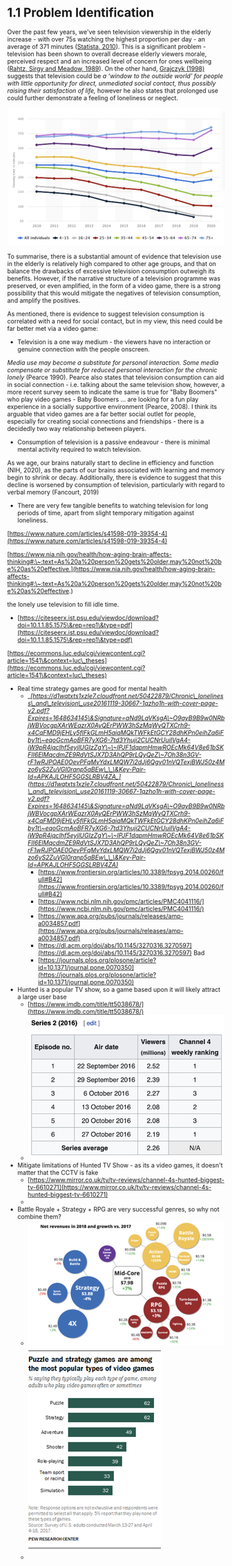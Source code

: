 # 1.1 Problem Identification

Over the past few years, we've seen television viewership in the elderly increase - with over 75s watching the highest proportion per day - an average of 371 minutes ([Statista, 2010](../reference-list.md)). This is a significant problem - television has been shown to overall decrease elderly viewers morale, perceived respect and an increased level of concern for ones wellbeing ([Rahtz, Sirgy and Meadow, 1989](../reference-list.md)). On the other hand, [Grajczyk (1998)](../reference-list.md) suggests that television could be _a ‘window to the outside world’ for people with little opportunity for direct, unmediated social contact, thus possibly raising their satisfaction of life,_ however he also states that prolonged use could further demonstrate a feeling of loneliness or neglect.

![Daily TV viewing time by age UK 2010-2017](../.gitbook/assets/image.png)

To summarise, there is a substantial amount of evidence that television use in the elderly is relatively high compared to other age groups, and that on balance the drawbacks of excessive television consumption outweigh its benefits. However, if the narrative structure of a television programme was preserved, or even amplified, in the form of a video game, there is a strong possibility that this would mitigate the negatives of television consumption, and amplify the positives.

As mentioned, there is evidence to suggest television consumption is correlated with a need for social contact, but in my view, this need could be far better met via a video game:

* Television is a one way medium - the viewers have no interaction or genuine connection with the people onscreen.

_Media use may become a substitute for personal interaction. Some media compensate or substitute for reduced personal interaction for the chronic lonely_ (Pearce 1990). Pearce also states that television consumption can aid in social connection - i.e. talking about the same television show, however, a more recent survey seem to indicate the same is true for "Baby Boomers" who play video games - Baby Boomers ... are looking for a fun play experience in a socially supportive environment (Pearce, 2008). I think its arguable that video games are a far better social outlet for people, especially for creating social connections and friendships - there is a decidedly two way relationship between players.

* Consumption of television is a passive endeavour - there is minimal mental activity required to watch television.

As we age, our brains naturally start to decline in efficiency and function (NIH, 2020), as the parts of our brains associated with learning and memory begin to shrink or decay. Additionally, there is evidence to suggest that this decline is worsened by consumption of television, particularly with regard to verbal memory (Fancourt, 2019)

* There are very few tangible benefits to watching television for long periods of time, apart from slight temporary mitigation against loneliness.



[https://www.nature.com/articles/s41598-019-39354-4](https://www.nature.com/articles/s41598-019-39354-4)

[https://www.nia.nih.gov/health/how-aging-brain-affects-thinking#:\~:text=As%20a%20person%20gets%20older,may%20not%20be%20as%20effective.](https://www.nia.nih.gov/health/how-aging-brain-affects-thinking#:\~:text=As%20a%20person%20gets%20older,may%20not%20be%20as%20effective.)

the lonely use television to fill idle time.



* [https://citeseerx.ist.psu.edu/viewdoc/download?doi=10.1.1.85.1575\&rep=rep1\&type=pdf](https://citeseerx.ist.psu.edu/viewdoc/download?doi=10.1.1.85.1575\&rep=rep1\&type=pdf)

[https://ecommons.luc.edu/cgi/viewcontent.cgi?article=1541\&context=luc\_theses](https://ecommons.luc.edu/cgi/viewcontent.cgi?article=1541\&context=luc\_theses)

* Real time strategy games are good for mental health
  * __[_https://d1wqtxts1xzle7.cloudfront.net/50422879/Chronic\_loneliness\_and\_television\_use20161119-30667-1qzho1h-with-cover-page-v2.pdf?Expires=1648634145\&Signature=aNd9LaVKsgA\~O9ayB9B9w0NRbjWBVocgpXArWEazrX0AyQErPWW3hSzMqWyQTXCrh9-x4CqFMD9jEHLy5flFkGLmH5aiaMQkTWFkEtGCY28dhKPn0eihZa6iFby1t\~eqoGcmAoBFR7yXG6-7td3Yhuji2CUCNrUuiIVgA4-iW9pR4jqcIhf5eyjlUGIzZgY\~\~IPJF1dqpmHmwROEcMk64V8e61bSKFlI6ElMqcdmZE9RdVtSJX7D3AhQP9rLQyQeZ\~7Oh38n3GV-rF1wRJPOAE0OevPFqMvYdxLMQW7i2dJj6Qgv01nVQTexjBWJ50z4Mzo6yS2ZuVGI0ranp5aBEw\_\_\&Key-Pair-Id=APKAJLOHF5GGSLRBV4ZA_](https://d1wqtxts1xzle7.cloudfront.net/50422879/Chronic\_loneliness\_and\_television\_use20161119-30667-1qzho1h-with-cover-page-v2.pdf?Expires=1648634145\&Signature=aNd9LaVKsgA\~O9ayB9B9w0NRbjWBVocgpXArWEazrX0AyQErPWW3hSzMqWyQTXCrh9-x4CqFMD9jEHLy5flFkGLmH5aiaMQkTWFkEtGCY28dhKPn0eihZa6iFby1t\~eqoGcmAoBFR7yXG6-7td3Yhuji2CUCNrUuiIVgA4-iW9pR4jqcIhf5eyjlUGIzZgY\~\~IPJF1dqpmHmwROEcMk64V8e61bSKFlI6ElMqcdmZE9RdVtSJX7D3AhQP9rLQyQeZ\~7Oh38n3GV-rF1wRJPOAE0OevPFqMvYdxLMQW7i2dJj6Qgv01nVQTexjBWJ50z4Mzo6yS2ZuVGI0ranp5aBEw\_\_\&Key-Pair-Id=APKAJLOHF5GGSLRBV4ZA)__
    * [https://www.frontiersin.org/articles/10.3389/fpsyg.2014.00260/full#B42](https://www.frontiersin.org/articles/10.3389/fpsyg.2014.00260/full#B42)
    * [https://www.ncbi.nlm.nih.gov/pmc/articles/PMC4041116/](https://www.ncbi.nlm.nih.gov/pmc/articles/PMC4041116/)
    * [https://www.apa.org/pubs/journals/releases/amp-a0034857.pdf](https://www.apa.org/pubs/journals/releases/amp-a0034857.pdf)
    * [https://dl.acm.org/doi/abs/10.1145/3270316.3270597](https://dl.acm.org/doi/abs/10.1145/3270316.3270597) Bad
    * [https://journals.plos.org/plosone/article?id=10.1371/journal.pone.0070350](https://journals.plos.org/plosone/article?id=10.1371/journal.pone.0070350)
* Hunted is a popular TV show, so a game based upon it will likely attract a large user base
  * [https://www.imdb.com/title/tt5038678/](https://www.imdb.com/title/tt5038678/)
  * ![](<../.gitbook/assets/image (1).png>)
* Mitigate limitations of Hunted TV Show - as its a video games, it doesn't matter that the CCTV is fake
  * [https://www.mirror.co.uk/tv/tv-reviews/channel-4s-hunted-biggest-tv-6610271](https://www.mirror.co.uk/tv/tv-reviews/channel-4s-hunted-biggest-tv-6610271)
  *
* Battle Royale + Strategy + RPG are very successful genres, so why not combine them?
  * ![](<../.gitbook/assets/image (5).png>)![](<../.gitbook/assets/image (2).png>)
  *

